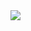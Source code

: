<img src="https://genshin-card.getloli.com/17/20934997.png">
<script src="https://gist.github.com/ALICEOFALICE/1514a2e76fed77d7e54836282376cff6.js"></script>
<!-- steam-box start -->
<!-- steam-box end -->
<!-- waka-box start -->
<!-- waka-box end -->
